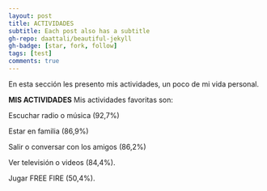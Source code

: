 ```yaml
---
layout: post
title: ACTIVIDADES
subtitle: Each post also has a subtitle
gh-repo: daattali/beautiful-jekyll
gh-badge: [star, fork, follow]
tags: [test]
comments: true
---
```


En esta sección les presento mis actividades, un poco de mi vida personal.

**MIS ACTIVIDADES**
Mis actividades favoritas son:

Escuchar radio o música (92,7%)

Estar en familia (86,9%)

Salir o conversar con los amigos (86,2%) 

Ver televisión o videos (84,4%).

Jugar FREE FIRE  (50,4%).
